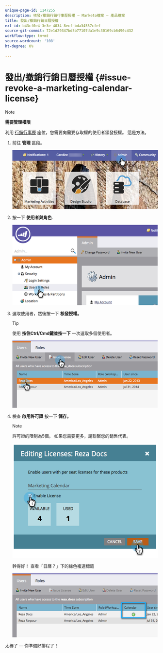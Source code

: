 ```yaml
---
unique-page-id: 1147255
description: 核發/撤銷行銷行事歷授權 — Marketo檔案 — 產品檔案
title: 發出/撤銷行銷日曆授權
exl-id: b43cf0e4-3e3e-4034-8ecf-bda34557cfef
source-git-commit: 72e1d29347bd5b77107da1e9c30169cb6490c432
workflow-type: tm+mt
source-wordcount: '108'
ht-degree: 0%

---
```


# 發出/撤銷行銷日曆授權 {#issue-revoke-a-marketing-calendar-license}

>[!NOTE]
>
>**需要管理權限**

利用 [行銷行事歷](/help/marketo/product-docs/core-marketo-concepts/marketing-calendar/understanding-the-calendar/navigating-the-marketing-calendar.md) 座位，您需要向需要存取權的使用者頒發授權。 這是方法。

1. 前往 **管理** 區段。

   ![](assets/adminhand.png)

1. 按一下 **使用者與角色**.

   ![](assets/2.png)

1. 選取使用者，然後按一下 **核發授權。**

   >[!TIP]
   >
   >使用 **按住Ctrl/Cmd鍵並按一下** 一次選取多個使用者。

   ![](assets/3.png)

1. 檢查 **啟用許可證** 按一下 **儲存。**

   >[!NOTE]
   >
   >許可證的限制為5個。 如果您需要更多，請聯繫您的銷售代表。

   ![](assets/4.png)

   幹得好！ 查看「日曆？」下的綠色複選標籤

   ![](assets/5.png)

太棒了 — 你準備好排程了！
